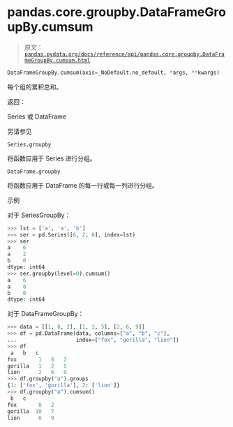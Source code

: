 # pandas.core.groupby.DataFrameGroupBy.cumsum

> 原文：[`pandas.pydata.org/docs/reference/api/pandas.core.groupby.DataFrameGroupBy.cumsum.html`](https://pandas.pydata.org/docs/reference/api/pandas.core.groupby.DataFrameGroupBy.cumsum.html)

```py
DataFrameGroupBy.cumsum(axis=_NoDefault.no_default, *args, **kwargs)
```

每个组的累积总和。

返回：

Series 或 DataFrame

另请参见

`Series.groupby`

将函数应用于 Series 进行分组。

`DataFrame.groupby`

将函数应用于 DataFrame 的每一行或每一列进行分组。

示例

对于 SeriesGroupBy：

```py
>>> lst = ['a', 'a', 'b']
>>> ser = pd.Series([6, 2, 0], index=lst)
>>> ser
a    6
a    2
b    0
dtype: int64
>>> ser.groupby(level=0).cumsum()
a    6
a    8
b    0
dtype: int64 
```

对于 DataFrameGroupBy：

```py
>>> data = [[1, 8, 2], [1, 2, 5], [2, 6, 9]]
>>> df = pd.DataFrame(data, columns=["a", "b", "c"],
...                   index=["fox", "gorilla", "lion"])
>>> df
 a   b   c
fox       1   8   2
gorilla   1   2   5
lion      2   6   9
>>> df.groupby("a").groups
{1: ['fox', 'gorilla'], 2: ['lion']}
>>> df.groupby("a").cumsum()
 b   c
fox       8   2
gorilla  10   7
lion      6   9 
```
